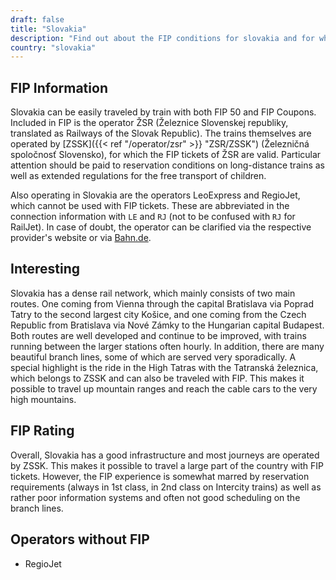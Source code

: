 ```yaml
---
draft: false
title: "Slovakia"
description: "Find out about the FIP conditions for slovakia and for which operators you can benefit from discounts."
country: "slovakia"
---
```


## FIP Information

Slovakia can be easily traveled by train with both FIP 50 and FIP Coupons. Included in FIP is the operator ŽSR (Železnice Slovenskej republiky, translated as Railways of the Slovak Republic). The trains themselves are operated by [ZSSK]({{< ref "/operator/zsr" >}} "ZSR/ZSSK") (Železničná
spoločnosť Slovensko), for which the FIP tickets of ŽSR are valid.
Particular attention should be paid to reservation conditions on long-distance trains as well as extended regulations for the free transport of children.

Also operating in Slovakia are the operators LeoExpress and RegioJet, which cannot be used with FIP tickets. These are abbreviated in the connection information with `LE` and `RJ` (not to be confused with `RJ` for RailJet). In case of doubt, the operator can be clarified via the respective provider's website or via [Bahn.de](https://www.bahn.de).

## Interesting

Slovakia has a dense rail network, which mainly consists of two main routes. One coming from Vienna through the capital Bratislava via Poprad Tatry to the second largest city Košice, and one coming from the Czech Republic from Bratislava via Nové Zámky to the Hungarian capital Budapest. Both routes are well developed and continue to be improved, with trains running between the larger stations often hourly. In addition, there are many beautiful branch lines, some of which are served very sporadically. A special highlight is the ride in the High Tatras with the Tatranská železnica, which belongs to ZSSK and can also be traveled with FIP. This makes it possible to travel up mountain ranges and reach the cable cars to the very high mountains.

## FIP Rating

Overall, Slovakia has a good infrastructure and most journeys are operated by ZSSK. This makes it possible to travel a large part of the country with FIP tickets. However, the FIP experience is somewhat marred by reservation requirements (always in 1st class, in 2nd class on Intercity trains) as well as rather poor information systems and often not good scheduling on the branch lines.

## Operators without FIP

- RegioJet
